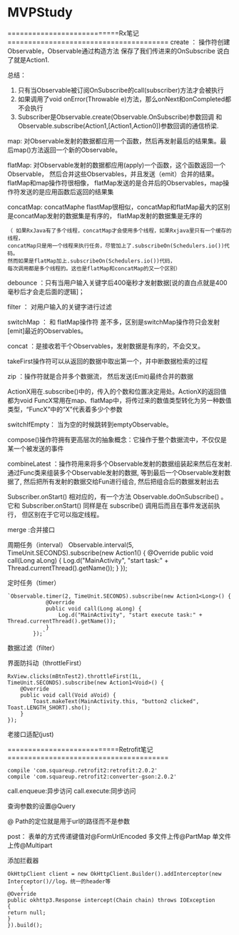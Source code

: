 # MVPStudy

===========================Rx笔记 =======================================
create ：
    操作符创建Observable，Observable通过构造方法 保存了我们传进来的OnSubscribe 说白了就是Action1.

总结：
1. 只有当Observable被订阅OnSubscribe的call(subscriber)方法才会被执行
2. 如果调用了void onError(Throwable e)方法，那么onNext和onCompleted都不会执行
3. Subscriber是Observable.create(Observable.OnSubscribe)参数回调
    和Observable.subscribe(Action1,[Action1,Action0])参数回调的通信桥梁.

map:
    对Observable发射的数据都应用一个函数，然后再发射最后的结果集。最后map()方法返回一个新的Observable。

flatMap:
    对Observable发射的数据都应用(apply)一个函数，这个函数返回一个Observable，
    然后合并这些Observables，并且发送（emit）合并的结果。 flatMap和map操作符很相像，
    flatMap发送的是合并后的Observables，map操作符发送的是应用函数后返回的结果集

concatMap:
    concatMaphe flastMap很相似，concatMap和flatMap最大的区别是concatMap发射的数据集是有序的，
    flatMap发射的数据集是无序的

    （ 如果RxJava有了多个线程，concatMap才会使用多个线程，如果Rxjava里只有一个缓存的线程，
    concatMap只是用一个线程来执行任务，尽管加上了.subscribeOn(Schedulers.io())代码。
    然而如果是flatMap加上.subscribeOn(Schedulers.io())代码，
    每次调用都是多个线程的。这也是flatMap和concatMap的又一个区别）

debounce ：只有当用户输入关键字后400毫秒才发射数据[说的直白点就是400毫秒后才会走后面的逻辑]；

filter ： 对用户输入的关键字进行过滤

switchMap ： 和 flatMap操作符 差不多，区别是switchMap操作符只会发射[emit]最近的Observables。

concat ：是接收若干个Observables，发射数据是有序的，不会交叉。

takeFirst操作符可以从返回的数据中取出第一个，并中断数据检索的过程

zip  ：操作符就是合并多个数据流， 然后发送(Emit)最终合并的数据


ActionX用在.subscribe()中的，传入的个数和位置决定用处。ActionX的返回值都为void
FuncX常用在map、flatMap中，将传过来的数值类型转化为另一种数值类型，“FuncX”中的“X”代表着多少个参数

switchIfEmpty： 当为空的时候跳转到emptyObservable。

compose()操作符拥有更高层次的抽象概念：它操作于整个数据流中，不仅仅是某一个被发送的事件

combineLatest ：操作符用来将多个Observable发射的数据组装起来然后在发射.
        通过Func类来组装多个Observable发射的数据, 等到最后一个Observable发射数据了,
        然后把所有发射的数据交给Fun进行组合, 然后把组合后的数据发射出去


 Subscriber.onStart() 相对应的，有一个方法 Observable.doOnSubscribe() 。
它和 Subscriber.onStart() 同样是在 subscribe() 调用后而且在事件发送前执行，
但区别在于它可以指定线程。

merge :合并接口

周期任务（interval）
        Observable.interval(5, TimeUnit.SECONDS).subscribe(new Action1<Long>() {
                    @Override
                    public void call(Long aLong) {
                        Log.d("MainActivity", "start task:" + Thread.currentThread().getName());
                    }
                });

定时任务（timer）

	`Observable.timer(2, TimeUnit.SECONDS).subscribe(new Action1<Long>() {
                @Override
                public void call(Long aLong) {
                    Log.d("MainActivity", "start execute task:" + Thread.currentThread().getName());
                }
            });`

数据过滤（filter）

界面防抖动（throttleFirst）

    RxView.clicks(mBtnTest2).throttleFirst(1L, TimeUnit.SECONDS).subscribe(new Action1<Void>() {
		@Override
		public void call(Void aVoid) {
			Toast.makeText(MainActivity.this, "button2 clicked", Toast.LENGTH_SHORT).sho();
		}
	});

老接口适配(just)


===========================Retrofit笔记 =======================================


    compile 'com.squareup.retrofit2:retrofit:2.0.2'
    compile 'com.squareup.retrofit2:converter-gson:2.0.2'


call.enqueue:异步访问
call.execute:同步访问

查询参数的设置@Query

@ Path的定位就是用于url的路径而不是参数

post：
表单的方式传递键值对@FormUrlEncoded
多文件上传@PartMap
单文件上传@Multipart

添加拦截器
    
    OkHttpClient client = new OkHttpClient.Builder().addInterceptor(new Interceptor()//log，统一的header等
    	{
    @Override
    public okhttp3.Response intercept(Chain chain) throws IOException
    {
    return null;
    }
    }).build();














